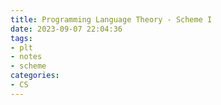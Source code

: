 ```yaml
---
title: Programming Language Theory - Scheme I
date: 2023-09-07 22:04:36
tags:
- plt
- notes
- scheme
categories:
- CS
---
```




